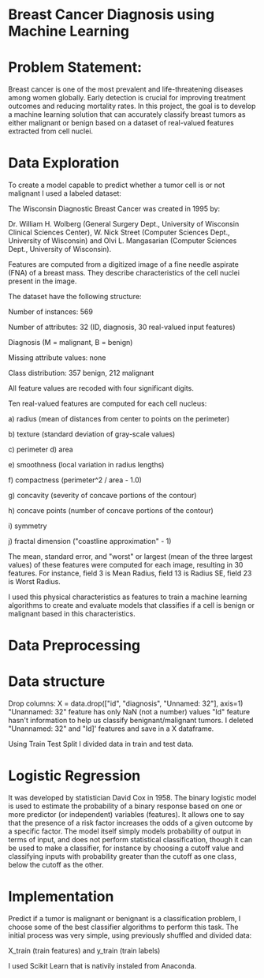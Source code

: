 # Breast Cancer Diagnosis using Machine Learning 

# Problem Statement: 

Breast cancer is one of the most prevalent and life-threatening diseases among women globally.  Early detection is crucial for improving treatment outcomes and reducing mortality rates. In this  project, the goal is to develop a machine learning solution that can accurately classify breast tumors  as either malignant or benign based on a dataset of real-valued features extracted from cell nuclei.

# Data Exploration
To create a model capable to predict whether a tumor cell is or not malignant I used a labeled dataset:

The Wisconsin Diagnostic Breast Cancer was created in 1995 by:

Dr. William H. Wolberg (General Surgery Dept., University of Wisconsin Clinical Sciences Center),
W. Nick Street (Computer Sciences Dept., University of Wisconsin)
and Olvi L. Mangasarian (Computer Sciences Dept., University of Wisconsin).

Features are computed from a digitized image of a fine needle aspirate (FNA) of a breast mass. They describe characteristics of the cell nuclei present in the image.

The dataset have the following structure:

Number of instances: 569

Number of attributes: 32 (ID, diagnosis, 30 real-valued input features)

Diagnosis (M = malignant, B = benign)

Missing attribute values: none

Class distribution: 357 benign, 212 malignant

All feature values are recoded with four significant digits.

Ten real-valued features are computed for each cell nucleus:

a) radius (mean of distances from center to points on the perimeter)

b) texture (standard deviation of gray-scale values)

c) perimeter
d) area

e) smoothness (local variation in radius lengths)

f) compactness (perimeter^2 / area - 1.0)

g) concavity (severity of concave portions of the contour)

h) concave points (number of concave portions of the contour)

i) symmetry

j) fractal dimension ("coastline approximation" - 1)


The mean, standard error, and "worst" or largest (mean of the three largest values) of these features were computed for each image, resulting in 30 features. For instance, field 3 is Mean Radius, field 13 is Radius SE, field 23 is Worst Radius.

I used this physical characteristics as features to train a machine learning algorithms to create and evaluate models that classifies if a cell is benign or malignant based in this characteristics.

# Data Preprocessing
# Data structure


Drop columns:
X = data.drop(["id", "diagnosis", "Unnamed: 32"], axis=1)
"Unannamed: 32" feature has only NaN (not a number) values "Id" feature hasn't information to help us classify benignant/malignant tumors. I deleted "Unannamed: 32" and "Id]' features and save in a X dataframe.

Using Train Test Split I divided data in train and test data.


# Logistic Regression

It was developed by statistician David Cox in 1958. The binary logistic model is used to estimate the probability of a binary response based on one or more predictor (or independent) variables (features). It allows one to say that the presence of a risk factor increases the odds of a given outcome by a specific factor. The model itself simply models probability of output in terms of input, and does not perform statistical classification, though it can be used to make a classifier, for instance by choosing a cutoff value and classifying inputs with probability greater than the cutoff as one class, below the cutoff as the other.

# Implementation
Predict if a tumor is malignant or benignant is a classification problem, I choose some of the best classifier algorithms to perform this task. The initial process was very simple, using previously shuffled and divided data:

X_train (train features) and y_train (train labels)

I used Scikit Learn that is nativily instaled from Anaconda.
